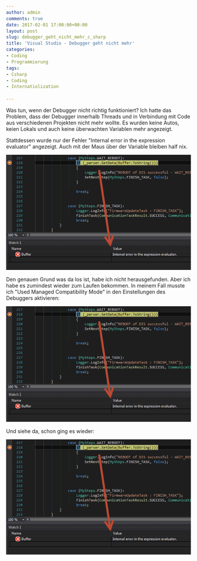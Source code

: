 ```yaml
---
author: admin
comments: true
date: 2017-02-01 17:00:00+00:00
layout: post
slug: debugger_geht_nicht_mehr_c_sharp
title: 'Visual Studio - Debugger geht nicht mehr'
categories:
- Coding
- Programmierung
tags:
- Csharp
- Coding
- Internatiolization

---
```


Was tun, wenn der Debugger nicht richtig funktioniert? Ich hatte das Problem, dass der Debugger innerhalb Threads und in Verbindung mit Code aus verschiedenen Projekten nicht mehr wollte. Es wurden keine Autos, keien Lokals und auch keine überwachten Variablen mehr angezeigt.

Stattdessen wurde nur der Fehler "Internal error in the expression evaluator" angezeigt. Auch mit der Maus über der Variable bleiben half nix.

![](/assets/uploads/2017/2/debugger1.png)

Den genauen Grund was da los ist, habe ich nicht herausgefunden. Aber ich habe es zumindest wieder zum Laufen bekommen. In meinem Fall musste ich "Used Managed Compatibility Mode" in den Einstellungen des Debuggers aktivieren:

![](/assets/uploads/2017/2/debugger1.png)

Und siehe da, schon ging es wieder:

![](/assets/uploads/2017/2/debugger1.png)